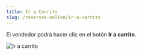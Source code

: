 ```yaml
---
title: Ir a Carrito
slug: /reservas-online/ir-a-carrito
---
```


El vendedor podrá hacer clic en el botón **Ir a carrito**.

![Ir a carrito](/img/reservas-online/ir-a-carrito.png)
